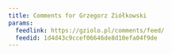 ```yaml
---
title: Comments for Grzegorz Ziółkowski
params:
  feedlink: https://gziolo.pl/comments/feed/
  feedid: 1d4d43c9ccef06646de8d10efa04f9de
---
```

